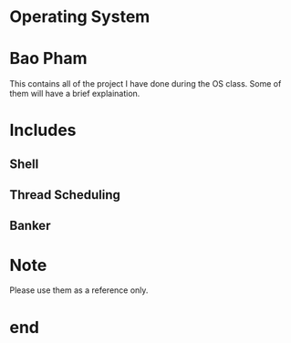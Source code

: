 # Operating System
# Bao Pham
This contains all of the project I have done during the OS class. Some of them will have a brief explaination.
# Includes
## Shell
## Thread Scheduling
## Banker
# Note
Please use them as a reference only.
# end